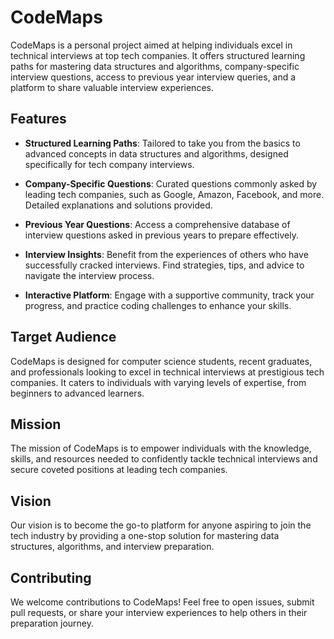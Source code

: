 # CodeMaps

CodeMaps is a personal project aimed at helping individuals excel in technical interviews at top tech companies. It offers structured learning paths for mastering data structures and algorithms, company-specific interview questions, access to previous year interview queries, and a platform to share valuable interview experiences.

## Features

- **Structured Learning Paths**: Tailored to take you from the basics to advanced concepts in data structures and algorithms, designed specifically for tech company interviews.

- **Company-Specific Questions**: Curated questions commonly asked by leading tech companies, such as Google, Amazon, Facebook, and more. Detailed explanations and solutions provided.

- **Previous Year Questions**: Access a comprehensive database of interview questions asked in previous years to prepare effectively.

- **Interview Insights**: Benefit from the experiences of others who have successfully cracked interviews. Find strategies, tips, and advice to navigate the interview process.

- **Interactive Platform**: Engage with a supportive community, track your progress, and practice coding challenges to enhance your skills.

## Target Audience

CodeMaps is designed for computer science students, recent graduates, and professionals looking to excel in technical interviews at prestigious tech companies. It caters to individuals with varying levels of expertise, from beginners to advanced learners.

## Mission

The mission of CodeMaps is to empower individuals with the knowledge, skills, and resources needed to confidently tackle technical interviews and secure coveted positions at leading tech companies.

## Vision

Our vision is to become the go-to platform for anyone aspiring to join the tech industry by providing a one-stop solution for mastering data structures, algorithms, and interview preparation.


## Contributing

We welcome contributions to CodeMaps! Feel free to open issues, submit pull requests, or share your interview experiences to help others in their preparation journey.

